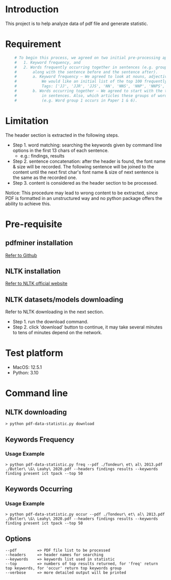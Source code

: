 # Introduction
This project is to help analyze data of pdf file and generate statistic.

# Requirement
``` python
    # To begin this process, we agreed on two initial pre-processing approaches:
    #   1. Keyword frequency, and
    #   2. Words frequently occurring together in sentences (e.g. groups of words occurring in a sentence,
    #       along with the sentence before and the sentence after).
    #       a. Keyword frequency – We agreed to look at nouns, adjectives, adverbs and roots.
    #           We would like an initial list of the top 100 frequently occurring words.
    #           Tags: ['JJ', 'JJR', 'JJS', 'NN', 'NNS', 'NNP', 'NNPS', 'VB', 'VBD', 'VBG', 'VBN', 'VBP', 'VBZ']
    #       b. Words occurring together – We agreed to start with the top 30 groups of words occurring together
    #           in sentences. Also, which articles these groups of words appear
    #           (e.g. Word group 1 occurs in Paper 1 & 6).
```

# Limitation
The header section is extracted in the following steps.

* Step 1. word matching: searching the keywords given by command line options in the first 13 chars of each sentence.
  * e.g.: findings, results
* Step 2. sentence concatenation: after the header is found, the font name & size will be recorded.
  The following sentence will be joined to the content until the next first char's font name & size of next sentence is the same as the recorded one.
* Step 3. content is considered as the header section to be processed.

Notice: This procedure may lead to wrong content to be extracted, since PDF is formatted in an unstructured way and no python package offers the ability to achieve this. 

# Pre-requisite
## pdfminer installation
[Refer to Github](https://github.com/pdfminer/pdfminer.six)
## NLTK installation
[Refer to NLTK official website](https://www.nltk.org/install.html)
## NLTK datasets/models downloading
Refer to NLTK downloading in the next section.
* Step 1. run the download command.
* Step 2. click 'download' button to continue, it may take several minutes to tens of minutes depend on the network.

# Test platform
* MacOS: 12.5.1
* Python: 3.10

# Command line
## NLTK downloading
```shell
> python pdf-data-statistic.py download
```

## Keywords Frequency
### Usage Example
```shell
> python pdf-data-statistic.py freq --pdf ./Tondeur\ et\ al\ 2013.pdf ./Butler\ \&\ Leahy\ 2020.pdf --headers findings results --keywords finding present ict tpack --top 50
```

## Keywords Occurring
### Usage Example
```shell
> python pdf-data-statistic.py occur --pdf ./Tondeur\ et\ al\ 2013.pdf ./Butler\ \&\ Leahy\ 2020.pdf --headers findings results --keywords finding present ict tpack --top 50
```

## Options
```
--pdf         => PDF file list to be processed
--headers     => header names for searching
--keywords    => keywords list used in statistic
--top         => numbers of top results returned, for 'freq' return top keywords, for 'occur' return top keywords group
--verbose     => more detailed output will be printed
```